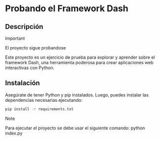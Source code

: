 # Probando el Framework Dash

## Descripción

> [!IMPORTANT]
> El proyecto sigue probandose

Este proyecto es un ejercicio de prueba para explorar y aprender sobre el framework Dash, una herramienta poderosa para crear aplicaciones web interactivas con Python.

## Instalación

Asegúrate de tener Python y pip instalados. Luego, puedes instalar las dependencias necesarias ejecutando:

```bash
pip install -r requirements.txt
```

> [!NOTE]
> Para ejecutar el proyecto se debe usar el siguiente comando: python index.py
